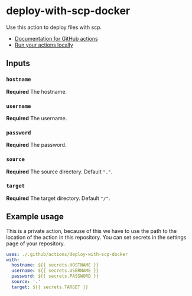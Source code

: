 # deploy-with-scp-docker

Use this action to deploy files with scp.

* [Documentation for GitHub actions](https://help.github.com/en/actions/building-actions/creating-a-docker-container-action)
* [Run your actions locally](https://github.com/nektos/act)

## Inputs

### `hostname`

**Required** The hostname.

### `username`

**Required** The username.

### `password`

**Required** The password.

### `source`

**Required** The source directory. Default `"."`.

### `target`

**Required** The target directory. Default `"/"`.

## Example usage

This is a private action, because of this we have to use the path to the location of the action in this repository.
You can set secrets in the settings page of your repository.

``` yaml
uses: ./.github/actions/deploy-with-scp-docker
with:
  hostname: ${{ secrets.HOSTNAME }}
  username: ${{ secrets.USERNAME }}
  password: ${{ secrets.PASSWORD }}
  source: '.'
  target: ${{ secrets.TARGET }}
```